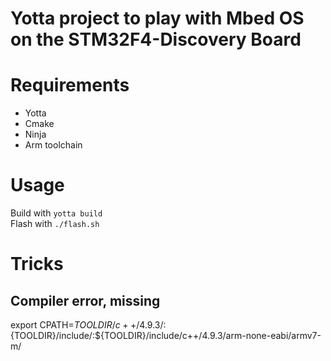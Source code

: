 # Yotta project to play with Mbed OS on the STM32F4-Discovery Board

# Requirements
 - Yotta
 - Cmake
 - Ninja
 - Arm toolchain

# Usage
Build with `yotta build`  
Flash with `./flash.sh`

# Tricks

## Compiler error, missing <cstdtypes>

export CPATH=${TOOLDIR}/c++/4.9.3/:${TOOLDIR}/include/:${TOOLDIR}/include/c++/4.9.3/arm-none-eabi/armv7-m/